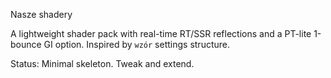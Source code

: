 Nasze shadery

A lightweight shader pack with real-time RT/SSR reflections and a PT-lite 1-bounce GI option. Inspired by `wzór` settings structure.

Status: Minimal skeleton. Tweak and extend.
